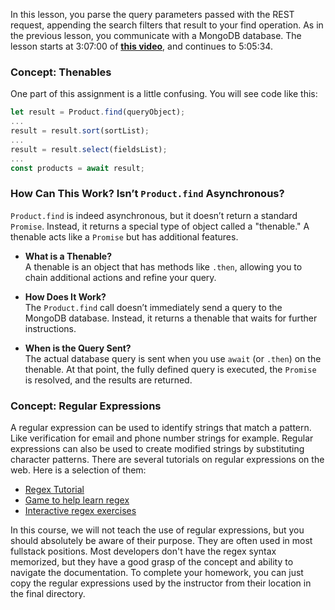 In this lesson, you parse the query parameters passed with the REST request, appending the search filters that result to your find operation. As in the previous lesson, you communicate with a MongoDB database. The lesson starts at 3:07:00 of **[this video](https://www.youtube.com/watch?v=rltfdjcXjmk&t=11220)**, and continues to 5:05:34.

### Concept: Thenables

One part of this assignment is a little confusing. You will see code like this:

```javascript
let result = Product.find(queryObject);
...
result = result.sort(sortList);
...
result = result.select(fieldsList);
...
const products = await result;
```

### How Can This Work? Isn’t `Product.find` Asynchronous?

`Product.find` is indeed asynchronous, but it doesn’t return a standard `Promise`. Instead, it returns a special type of object called a "thenable." A thenable acts like a `Promise` but has additional features.

- **What is a Thenable?**  
  A thenable is an object that has methods like `.then`, allowing you to chain additional actions and refine your query.

- **How Does It Work?**  
  The `Product.find` call doesn’t immediately send a query to the MongoDB database. Instead, it returns a thenable that waits for further instructions.

- **When is the Query Sent?**  
  The actual database query is sent when you use `await` (or `.then`) on the thenable. At that point, the fully defined query is executed, the `Promise` is resolved, and the results are returned.

### Concept: Regular Expressions

A regular expression can be used to identify strings that match a pattern. Like verification for email and phone number strings for example. Regular expressions can also be used to create modified strings by substituting character patterns. There are several tutorials on regular expressions on the web. Here is a selection of them:

* [Regex Tutorial](https://regexlearn.com/)
* [Game to help learn regex](http://play.inginf.units.it/#/)
* [Interactive regex exercises](https://regexone.com/)

In this course, we will not teach the use of regular expressions, but you should absolutely be aware of their purpose. They are often used in most fullstack positions. Most developers don't have the regex syntax memorized, but they have a good grasp of the concept and ability to navigate the documentation. To complete your homework, you can just copy the regular expressions used by the instructor from their location in the final directory.